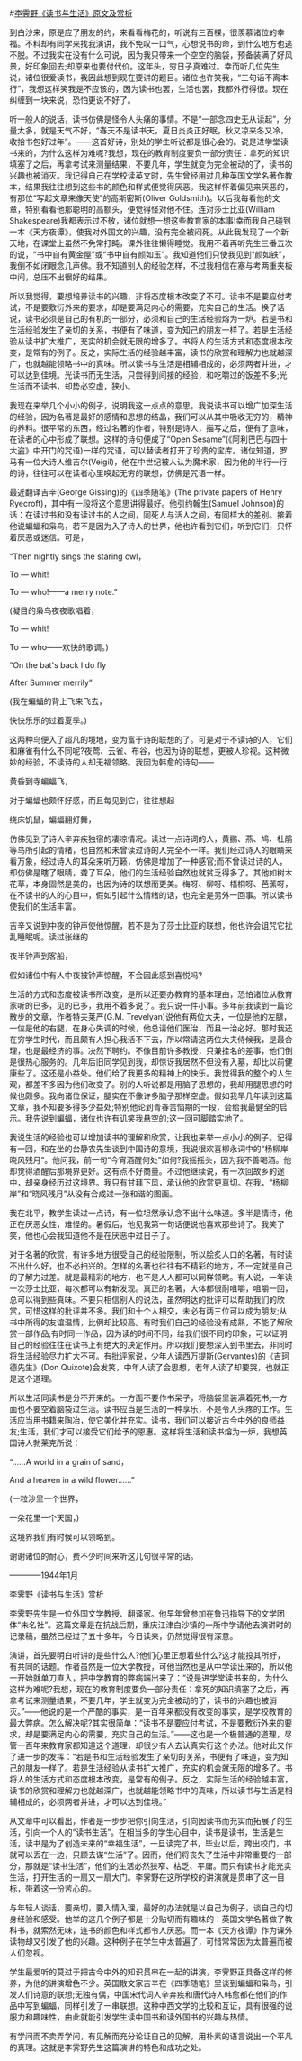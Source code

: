 #[李霁野《读书与生活》原文及赏析](https://www.vrrw.net/wx/8962.html)

到白沙来，原是应了朋友的约，来看看梅花的，听说有三百棵，很羡慕诸位的幸福。不料却有同学来找我演讲，我不免叹一口气，心想说书的命，到什么地方也逃不脱。不过我实在没有什么可说，因为我只带来一个空空的脑袋，预备装满了好风景，好印象回去;却原来也要付代价。这年头，穷日子真难过。幸而听几位先生说，诸位很爱读书，我因此想到现在要讲的题目。诸位也许笑我，“三句话不离本行”，我想这样笑我是不应该的，因为读书也罢，生活也罢，我都外行得很。现在纠缠到一块来说，恐怕更说不好了。

听一般人的说话，读书仿佛是怪令人头痛的事情。不是“一部念四史无从读起”，分量太多，就是天气不好，“春天不是读书天，夏日炎炎正好眠，秋又凉来冬又冷，收拾书包好过年”。——这首好诗，别处的学生听说都是很心会的。说是进学堂读书来的，为什么这样为难呢?我想，现在的教育制度要负一部分责任：拿死的知识填塞了之后，再拿考试来测量结果，不要几年，学生就变为完全被动的了，读书的兴趣也被消灭。我记得自己在学校读英文时，先生曾经用过几种英国文学名著作教本，结果我往往想到这些书的颜色和样式便觉得厌恶。我这样怀着偏见来厌恶的，有那位“写起文章来像天使”的高斯密斯(Oliver Goldsmith)。以后我每看他的文章，特别看看他那聪明的高额头，便觉得怪对他不住。连对莎士比亚(William Shakespeare)我都表示过不敬，诸位就想一想这些教育家的本事!幸而我自己碰到一本《天方夜谭》，使我对外国文的兴趣，没有完全被闷死。从此我发现了一个新天地，在课堂上虽然不免常打盹，课外往往懒得睡觉。我用不着再听先生三番五次的说，“书中自有黄金屋”或“书中自有颜如玉”。我知道他们只使我见到“颜如铁”，我倒不如闭眼念几声佛。我不知道别人的经验怎样，不过我相信在塞与考两重夹板中间，总压不出很好的结果。



所以我觉得，要想培养读书的兴趣，非将态度根本改变了不可。读书不是要应付考试，不是要敷衍外来的要求，却是要满足内心的需要，充实自己的生活。换了话说，读书必须是自己的有机的一部分，必须和自己的生活经验熔为一炉。若是书和生活经验发生了亲切的关系，书便有了味道，变为知己的朋友一样了。若是生活经验从读书扩大推广，充实的机会就无限的增多了。书将人的生活方式和态度根本改变，是常有的例子。反之，实际生活的经验越丰富，读书的欣赏和理解力也就越深广，也就越能领略书中的真味。所以读书与生活是相辅相成的，必须两者并进，才可以达到佳境。光读书而无生活，只尝得到间接的经验，和吃嚼过的饭差不多;光生活而不读书，却势必空虚，狭小。

我现在来举几个小小的例子，说明我这一点点的意思。我说读书可以增广加深生活的经验，因为名著是最好的感情和思想的结晶，我们可以从其中吸收无穷的，精神的养料。很平常的东西，经过名著的作者，特别是诗人，描写之后，便有了意味，在读者的心中形成了联想。这样的诗句便成了“Open Sesame”(《阿利巴巴与四十大盗》中开门的咒语)一样的咒语，可以替读者打开了珍贵的宝库。诸位知道，罗马有一位大诗人维吉尔(Veigil)，他在中世纪被人认为魔术家，因为他的半行一行的诗，往往可以在读者心里唤起无穷的联想，仿佛是咒语一样。

最近翻译吉辛(George Gissing)的《四季随笔》(The private papers of Henry Ryecroft)，其中有一段将这个意思讲得最好。他引约翰生(Samuel Johnson)的话：在读过书和没有读过书的人之间，同死人与活人之间，有同样大的差别。接着他说蝙蝠和枭鸟，若不是因为入了诗人的世界，他也许看到它们，听到它们，只怀着厌恶或迷信。可是，

“Then nightly sings the staring owl，

To — whit!

To — who!——a merry note.”

(凝目的枭鸟夜夜歌唱着，

To — whit!

To — who——欢快的歌调。)

“On the bat's back I do fly

After Summer merrily”

(我在蝙蝠的背上飞来飞去，

快快乐乐的过着夏季。)

这两种鸟便入了超凡的境地，变为富于诗的联想的了。可是对于不读诗的人，它们和麻雀有什么不同呢?夜莺、云雀、布谷，也因为诗的联想，更被人珍视。这种微妙的经验，不读诗的人却无福领略。我因为韩愈的诗句——

黄昏到寺蝙蝠飞，

对于蝙蝠也颇怀好感，而且每见到它，往往想起

绕床饥鼠，蝙蝠翻灯舞，

仿佛见到了诗人辛弃疾独宿的凄凉情况。读过一点诗词的人，黄鹂、燕、鸠、杜鹃等鸟所引起的情绪，也自然和未曾读过诗的人完全不一样。我们经过诗人的眼睛来看万象，经过诗人的耳朵来听万籁，仿佛是增加了一种感官;而不曾读过诗的人，却仿佛是瞎了眼睛，聋了耳朵，他们的生活经验自然也就贫乏得多了。其他如树木花草，本身固然是美的，也因为诗的联想而更美。梅呀、柳呀、梧桐呀、芭蕉呀，在不读书的人的心目中，假如引起什么情绪的话，也完全是另外一回事。所以读书使我们的生活丰富。

吉辛又说到中夜的钟声使他惊醒，若不是为了莎士比亚的联想，他也许会诅咒它扰乱睡眠呢。读过张继的

夜半钟声到客船，

假如诸位中有人中夜被钟声惊醒，不会因此感到喜悦吗?

生活的方式和态度被读书所改变，是所以还要办教育的基本理由，恐怕诸位从教育家听的已多，见的已多，我用不着多说了。我只说一件小事。多年前我读到一篇论散步的文章，作者特夫莱严(G.M. Trevelyan)说他有两位大夫，一位是他的左腿，一位是他的右腿，在身心失调的时候，他总请他们医治，而且一治必好。那时我还在穷学生时代，而且颇有人担心我活不下去，所以常请这两位大夫侍候我，是最合理，也是最经济的事。决然下聘约。不像目前许多教授，只兼挂名的差事，他们倒是很热心服务的。几年后旧同学见到我，却惊讶我居然不但没有入墓，却比以前健康些了。这还是小益处。他们给了我更多的精神上的快乐。我觉得我的整个的人生观，都差不多因为他们改变了。别的人听说都是用脑子思想的，我却用腿思想的时候也颇多。我向诸位保证，腿实在不像许多脑子那样空虚。假如我早几年读到这篇文章，我不知要多得多少益处;特别他论到青春苦恼期的一段，会给我最健全的启示。我先说到蝙蝠，诸位也许有讥笑我悬空的;这一回可脚踏实地了。

我说生活的经验也可以增加读书的理解和欣赏，让我也来举一点小小的例子。记得有一回，和在坐的台静农先生谈到中国诗的意境，我说很欢喜柳永词中的“杨柳岸晓风残月”。他问我，前一句“今宵酒醒何处”如何?我摇摇头，因为我不善喝酒。他却觉得酒醒后那境界更好。这有点不好商量。不过他继续说，有一次回故乡的途中，却亲身经历过这境界。我只有甘拜下风，承认他的欣赏更真切。在我，“杨柳岸”和“晓风残月”从没有合成过一张和谐的图画。

我在北平，教学生读过一点诗，有一位坦然承认念不出什么味道。多半是情诗，他正在厌恶女性，难怪的。暑假后，他见我第一句话便说他喜欢那些诗了。我笑了笑，他也心会我知道他不是在厌恶中过日子了。

对于名著的欣赏，有许多地方很受自己的经验限制，所以脍炙人口的名著，有时读不出什么好，也不必扫兴的。怎样的名著也往往有不精彩的地方，不一定就是自己的了解力过差。就是最精彩的地方，也不是人人都可以同样领略。有人说，一年读一次莎士比亚，每次都可以有新发现。真正的名著，大体都很耐咀嚼，咀嚼一回，总可以得到些真味。不要只相信别人的说法，虽然明达的批评可以帮助我们的欣赏，可惜这样的批评并不多。我们和十个人相交，未必有两三位可以成为朋友;从书中所得的友谊温情，比例却比较高。有时我们自己的经验没有成熟，不能了解欣赏一部作品;有时同一作品，因为读的时间不同，给我们很不同的印象，可以证明自己的经验往往在读书上有绝大的决定作用。所以我们要想深入到书里去，非同时将生活经验尽力扩大不可。有批评家说，少年人读西万提斯(Gervantes)的《吉珂德先生》(Don Quixote)会发笑，中年人读了会思想，老年人读了却要哭，也就正是这个道理。

所以生活同读书是分不开来的。一方面不要作书呆子，将脑袋里装满着死书;一方面也不要空着脑袋过生活。读书应当是生活的一种享乐，不是令人头疼的工作。生活应当用书籍来陶冶，使它美化并充实。读书，我们可以接近古今中外的良师益友;生活，我们才可以接受它们给予的恩惠。这样将生活和读书熔为一炉，我想英国诗人勃莱克所说：

“……A world in a grain of sand，

And a heaven in a wild flower……”

(一粒沙里一个世界，

一朵花里一个天国，)

这境界我们有时候可以领略到。

谢谢诸位的耐心，费不少时间来听这几句很平常的话。

————1944年1月

李霁野《读书与生活》赏析

李霁野先生是一位外国文学教授、翻译家。他早年曾参加在鲁迅指导下的文学团体“未名社”。这篇文章是在抗战后期，重庆江津白沙镇的一所中学请他去演讲时的记录稿，虽然已经过了五十多年，今日读来，仍然觉得很有深意。

演讲，首先要明白听讲的是些什么人?他们心里正想着些什么?这才能投其所好，有共同的话题。作者虽然是一位大学教授，可他当然也是从中学读出来的，所以他一开始就单刀直入，把中学教育的弊病端出来了：“说是进学堂读书来的，为什么这样为难呢?我想，现在的教育制度要负一部分责任：拿死的知识填塞了之后，再拿考试来测量结果，不要几年，学生就变为完全被动的了，读书的兴趣也被消灭。”——他说的是一个严酷的事实，是一百年来都没有改变的事实，是学校教育的最大弊病。怎么解决呢?其实很简单：“读书不是要应付考试，不是要敷衍外来的要求，却是要满足内心的需要，充实自己的生活。”——这也是一个极普通的道理，尽管一百年来教育家都知道这个道理，却很少有人去认真实行这个办法。他对此又作了进一步的发挥：“若是书和生活经验发生了亲切的关系，书便有了味道，变为知己的朋友一样了。若是生活经验从读书扩大推广，充实的机会就无限的增多了。书将人的生活方式和态度根本改变，是常有的例子。反之，实际生活的经验越丰富，读书的欣赏和理解力也就越深广，也就越能领略书中的真味，所以读书与生活是相辅相成的，必须两者并进，才可以达到佳境。”

从文章中可以看出，作者是一步步把你引向生活，引向因读书而充实而拓展了的生活，引向一个人的“读书生活”。在相当多的学生心目中，读书是读书，生活是生活，读书是为了创造未来的“幸福生活”，一旦读完了书，毕业以后，跨出校门，书就可以丢在一边，只顾去谋“生活”了。因而，他们将丧失了生活中非常重要的一部分，那就是“读书生活”，他们的生活必然狭窄、枯乏、平庸。而只有读书才能充实生活，打开生活的一扇又一扇大门。李霁野在这所学校的讲演就是贯串了这一目标，带着这一份苦心的。

与年轻人谈话，要亲切，要入情入理，最好的办法就是以自己为例子，谈自己的切身经验和感受。他举的这几个例子都是十分贴切而有趣味的：英国文学名著做了教科书，就索然无味，连书的颜色和样式都令人厌恶。而一本《天方夜谭》作为课外读物却又引发了他的兴趣。这种例子在学生中太普遍了，可惜常常因为太普遍而被人们忽视。

学生最爱听的莫过于把古今中外的知识贯串在一起的讲演，李霁野正具备这样的修养，为他的讲演增色不少。英国散文家吉辛在《四季随笔》里谈到蝙蝠和枭鸟，引发人们诗意的联想;无独有偶，中国宋代词人辛弃疾和唐代诗人韩愈都在他们的作品中写到蝙蝠，同样引发了一串联想。这种中西文学的比较和互证，具有很强的说服力和趣味性，由此就能引发学生读中国书和读外国书的兴趣与热情。

有学问而不卖弄学问，有见解而充分论证自己的见解，用朴素的语言说出一个平凡的真理。这就是李霁野先生这篇演讲的特色和成功之处。

